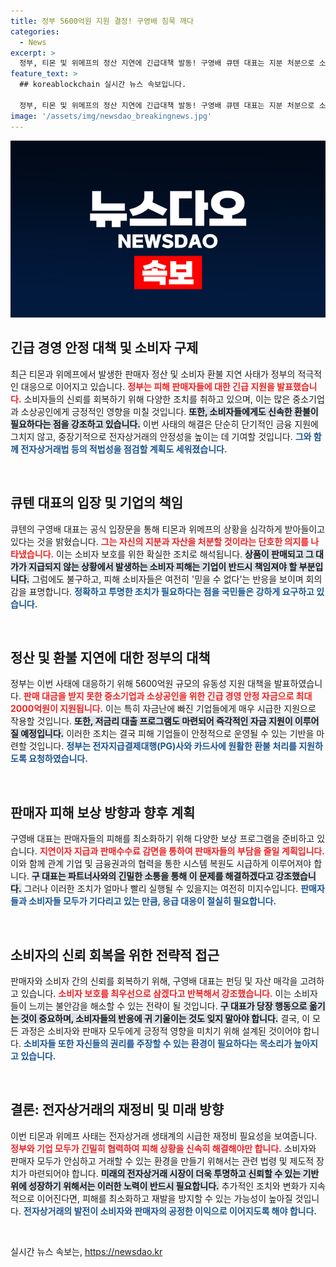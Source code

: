 ```yaml
---
title: 정부 5600억원 지원 결정! 구영배 침묵 깨다
categories:
  - News
excerpt: >
  정부, 티몬 및 위메프의 정산 지연에 긴급대책 발동! 구영배 큐텐 대표는 지분 처분으로 소비자 피해 보상을 약속했지만, 소비자들은 불신의 목소리를 높여. 당신은 이 사태의 진실을 알고 싶지 않나요? 클릭하세요!
feature_text: >
  ## koreablockchain 실시간 뉴스 속보입니다.

  정부, 티몬 및 위메프의 정산 지연에 긴급대책 발동! 구영배 큐텐 대표는 지분 처분으로 소비자 피해 보상을 약속했지만, 소비자들은 불신의 목소리를 높여. 당신은 이 사태의 진실을 알고 싶지 않나요? 클릭하세요!
image: '/assets/img/newsdao_breakingnews.jpg'
---
```


<p><img src="/assets/img/newsdao_breakingnews.jpg" alt="koreablockchain 속보" /></p>

<h2 data-ke-size="size26">긴급 경영 안정 대책 및 소비자 구제</h2>

<p data-ke-size="size16">최근 티몬과 위메프에서 발생한 판매자 정산 및 소비자 환불 지연 사태가 정부의 적극적인 대응으로 이어지고 있습니다. <b><span style="color: #ee2323;">정부는 피해 판매자들에 대한 긴급 지원을 발표했습니다.</span></b> 소비자들의 신뢰를 회복하기 위해 다양한 조치를 취하고 있으며, 이는 많은 중소기업과 소상공인에게 긍정적인 영향을 미칠 것입니다. <b><span style="background-color: #21538527;">또한, 소비자들에게도 신속한 환불이 필요하다는 점을 강조하고 있습니다.</span></b> 이번 사태의 해결은 단순히 단기적인 금융 지원에 그치지 않고, 중장기적으로 전자상거래의 안정성을 높이는 데 기여할 것입니다. <b><span style="color: #1a5490;">그와 함께 전자상거래법 등의 적법성을 점검할 계획도 세워졌습니다.</span></b></p>

<p data-ke-size="size16">&nbsp;</p>

<h2 data-ke-size="size26">큐텐 대표의 입장 및 기업의 책임</h2>

<p data-ke-size="size16">큐텐의 구영배 대표는 공식 입장문을 통해 티몬과 위메프의 상황을 심각하게 받아들이고 있다는 것을 밝혔습니다. <b><span style="color: #ee2323;">그는 자신의 지분과 자산을 처분할 것이라는 단호한 의지를 나타냈습니다.</span></b> 이는 소비자 보호를 위한 확실한 조치로 해석됩니다. <b><span style="background-color: #21538527;">상품이 판매되고 그 대가가 지급되지 않는 상황에서 발생하는 소비자 피해는 기업이 반드시 책임져야 할 부분입니다.</span></b> 그럼에도 불구하고, 피해 소비자들은 여전히 '믿을 수 없다'는 반응을 보이며 회의감을 표명합니다. <b><span style="color: #1a5490;">정확하고 투명한 조치가 필요하다는 점을 국민들은 강하게 요구하고 있습니다.</span></b></p>

<p data-ke-size="size16">&nbsp;</p>

<h2 data-ke-size="size26">정산 및 환불 지연에 대한 정부의 대책</h2>

<p data-ke-size="size16">정부는 이번 사태에 대응하기 위해 5600억원 규모의 유동성 지원 대책을 발표하였습니다. <b><span style="color: #ee2323;">판매 대금을 받지 못한 중소기업과 소상공인을 위한 긴급 경영 안정 자금으로 최대 2000억원이 지원됩니다.</span></b> 이는 특히 자금난에 빠진 기업들에게 매우 시급한 지원으로 작용할 것입니다. <b><span style="background-color: #21538527;">또한, 저금리 대출 프로그램도 마련되어 즉각적인 자금 지원이 이루어질 예정입니다.</span></b> 이러한 조치는 결국 피해 기업들이 안정적으로 운영될 수 있는 기반을 마련할 것입니다. <b><span style="color: #1a5490;">정부는 전자지급결제대행(PG)사와 카드사에 원활한 환불 처리를 지원하도록 요청하였습니다.</span></b></p>

<p data-ke-size="size16">&nbsp;</p>

<h2 data-ke-size="size26">판매자 피해 보상 방향과 향후 계획</h2>

<p data-ke-size="size16">구영배 대표는 판매자들의 피해를 최소화하기 위해 다양한 보상 프로그램을 준비하고 있습니다. <b><span style="color: #ee2323;">지연이자 지급과 판매수수료 감면을 통하여 판매자들의 부담을 줄일 계획입니다.</span></b> 이와 함께 관계 기업 및 금융권과의 협력을 통한 시스템 복원도 시급하게 이루어져야 합니다. <b><span style="background-color: #21538527;">구 대표는 파트너사와의 긴밀한 소통을 통해 이 문제를 해결하겠다고 강조했습니다.</span></b> 그러나 이러한 조치가 얼마나 빨리 실행될 수 있을지는 여전히 미지수입니다. <b><span style="color: #1a5490;">판매자들과 소비자들 모두가 기다리고 있는 만큼, 응급 대응이 절실히 필요합니다.</span></b></p>

<p data-ke-size="size16">&nbsp;</p>

<h2 data-ke-size="size26">소비자의 신뢰 회복을 위한 전략적 접근</h2>

<p data-ke-size="size16">판매자와 소비자 간의 신뢰를 회복하기 위해, 구영배 대표는 펀딩 및 자산 매각을 고려하고 있습니다. <b><span style="color: #ee2323;">소비자 보호를 최우선으로 삼겠다고 반복해서 강조했습니다.</span></b> 이는 소비자들이 느끼는 불안감을 해소할 수 있는 전략이 될 것입니다. <b><span style="background-color: #21538527;">구 대표가 당장 행동으로 옮기는 것이 중요하며, 소비자들의 반응에 귀 기울이는 것도 잊지 말아야 합니다.</span></b> 결국, 이 모든 과정은 소비자와 판매자 모두에게 긍정적 영향을 미치기 위해 설계된 것이어야 합니다. <b><span style="color: #1a5490;">소비자들 또한 자신들의 권리를 주장할 수 있는 환경이 필요하다는 목소리가 높아지고 있습니다.</span></b></p>

<p data-ke-size="size16">&nbsp;</p>

<h2 data-ke-size="size26">결론: 전자상거래의 재정비 및 미래 방향</h2>

<p data-ke-size="size16">이번 티몬과 위메프 사태는 전자상거래 생태계의 시급한 재정비 필요성을 보여줍니다. <b><span style="color: #ee2323;">정부와 기업 모두가 긴밀히 협력하여 피해 상황을 신속히 해결해야만 합니다.</span></b> 소비자와 판매자 모두가 안심하고 거래할 수 있는 환경을 만들기 위해서는 관련 법령 및 제도적 장치가 마련되어야 합니다. <b><span style="background-color: #21538527;">미래의 전자상거래 시장이 더욱 투명하고 신뢰할 수 있는 기반 위에 성장하기 위해서는 이러한 노력이 반드시 필요합니다.</span></b> 추가적인 조치와 변화가 지속적으로 이어진다면, 피해를 최소화하고 재발을 방지할 수 있는 가능성이 높아질 것입니다. <b><span style="color: #1a5490;">전자상거래의 발전이 소비자와 판매자의 공정한 이익으로 이어지도록 해야 합니다.</span></b></p>

<p data-ke-size="size16">&nbsp;</p>
실시간 뉴스 속보는, <a href="https://newsdao.kr" rel="dofollow">https://newsdao.kr</a>


